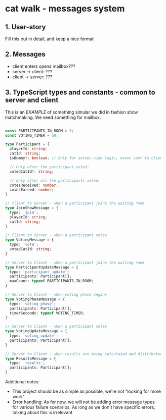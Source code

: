 
# cat walk - messages system

## 1. User-story
Fill this out in detail, and keep a nice format

## 2. Messages
- client enters opens mailbox???
- server -> client: ???
- client -> server: ???

## 3. TypeScript types and constants - common to server and client
This is an *EXAMPLE* of something simular we did in fashion show matchmaking. We need something for mailbox.
```typescript

const PARTICIPANTS_IN_ROOM = 5;
const VOTING_TIMER = 60;

type Participant = {
  playerId: string;
  catId: string;
  isDummy?: boolean; // Only for server-side logic, never sent to client

  // Only after the participant voted:
  votedCatId?: string;

  // Only after all the participants voted:
  votesReceived: number;
  coinsEarned: number;
}

// Client to Server - when a participant joins the waiting room
type JoinShowMessage = {
  type: 'join';
  playerId: string;
  catId: string;
}

// Client to Server - when a participant votes
type VotingMessage = {
  type: 'vote';
  votedCatId: string;
}

// Server to Client - when a participant joins the waiting room
type ParticipantUpdateMessage = {
  type: 'participant_update';
  participants: Participant[];
  maxCount: typeof PARTICIPANTS_IN_ROOM;
}

// Server to Client - when voting phase begins
type VotingPhaseMessage = {
  type: 'voting_phase';
  participants: Participant[];
  timerSeconds: typeof VOTING_TIMER;
}

// Server to Client - when a participant votes
type VotingUpdateMessage = {
  type: 'voting_update';
  participants: Participant[];
}

// Server to Client - when results are being calculated and distributed (results phase begins)
type ResultsMessage = {
  type: 'results';
  participants: Participant[];
}

```

Additional notes:
- This project should be as simple as possible, we're not "looking for more work". 
- Error handling: As for now, we will not be adding error message types for various failure scenarios. As long as we don't have specific errors, talking about this is irrelevant
